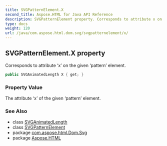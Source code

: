 ```yaml
---
title: SVGPatternElement.X
second_title: Aspose.HTML for Java API Reference
description: SVGPatternElement property. Corresponds to attribute x on the given pattern element
type: docs
weight: 120
url: /java/com.aspose.html.dom.svg/svgpatternelement/x/
---
```

## SVGPatternElement.X property

Corresponds to attribute ‘x’ on the given ‘pattern’ element.

```java
public SVGAnimatedLength X { get; }
```

### Property Value

The attribute ‘x’ of the given ‘pattern’ element.

### See Also

* class [SVGAnimatedLength](../../../com.aspose.html.dom.svg.datatypes/svganimatedlength/)
* class [SVGPatternElement](../)
* package [com.aspose.html.Dom.Svg](../../svgpatternelement/)
* package [Aspose.HTML](../../../)
